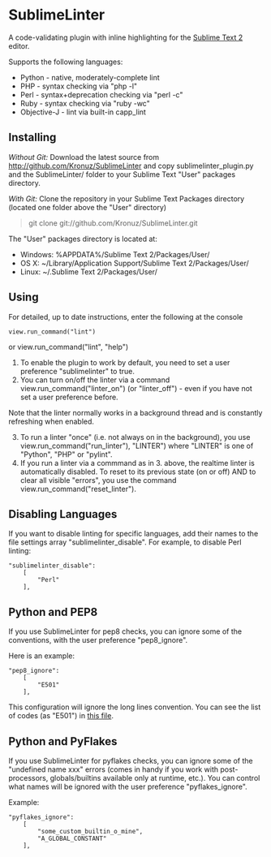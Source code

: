 SublimeLinter
=============

A code-validating plugin with inline highlighting for the [Sublime Text 2](http://sublimetext.com "Sublime Text 2") editor.

Supports the following languages:

* Python - native, moderately-complete lint
* PHP - syntax checking via "php -l"
* Perl - syntax+deprecation checking via "perl -c"
* Ruby - syntax checking via "ruby -wc"
* Objective-J - lint via built-in capp_lint

Installing
-----

*Without Git:* Download the latest source from http://github.com/Kronuz/SublimeLinter and copy sublimelinter_plugin.py and the SublimeLinter/ folder to your Sublime Text "User" packages directory.

*With Git:* Clone the repository in your Sublime Text Packages directory (located one folder above the "User" directory)

> git clone git://github.com/Kronuz/SublimeLinter.git


The "User" packages directory is located at:

* Windows:
    %APPDATA%/Sublime Text 2/Packages/User/
* OS X:
    ~/Library/Application Support/Sublime Text 2/Packages/User/
* Linux:
    ~/.Sublime Text 2/Packages/User/

Using
-----

For detailed, up to date instructions, enter the following at the console

    view.run_command("lint")
or
    view.run_command("lint", "help")

1. To enable the plugin to work by default, you need to set a user preference "sublimelinter" to true.
2. You can turn on/off the linter via a command view.run_command("linter_on") (or "linter_off") - even if you have not set a user preference before.

Note that the linter normally works in a background thread and is constantly refreshing when enabled.

3. To run a linter "once" (i.e. not always on in the background), you use
view.run_command("run_linter"), "LINTER") where "LINTER" is one of "Python", "PHP" or "pylint".
4. If you run a linter via a commmand as in 3. above, the realtime linter is automatically disabled. To reset to its previous state (on or off) AND to clear all visible "errors", you use the command
view.run_command("reset_linter").

Disabling Languages
-------------------

If you want to disable linting for specific languages, add their names to the file settings array "sublimelinter_disable".
For example, to disable Perl linting:

    "sublimelinter_disable":
        [
            "Perl"
        ],

Python and PEP8
---------------

If you use SublimeLinter for pep8 checks, you can ignore some of the conventions,
with the user preference "pep8_ignore".

Here is an example:

    "pep8_ignore":
        [
            "E501"
        ],

This configuration will ignore the long lines convention. You can see the list
of codes (as "E501") in [this file](https://github.com/jcrocholl/pep8/blob/master/pep8.py).

Python and PyFlakes
-------------------

If you use SublimeLinter for pyflakes checks, you can ignore some of the "undefined name xxx" errors (comes in handy if you work with post-processors, globals/builtins available only at runtime, etc.). You can control what names will be ignored with the user preference "pyflakes_ignore".

Example:

    "pyflakes_ignore":
        [
            "some_custom_builtin_o_mine",
            "A_GLOBAL_CONSTANT"
        ],
